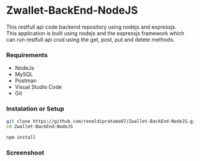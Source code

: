 # Zwallet-BackEnd-NodeJS
This restfull api code backend repository using nodejs and expressjs.<br>
This application is built using nodejs and the expressjs framework which can run restfull api crud using the get, post, put and delete methods.

### Requirements
- NodeJs
- MySQL
- Postman
- Visual Studio Code
- Git


### Instalation or Setup
```bash
git clone https://github.com/renaldipratama97/Zwallet-BackEnd-NodeJS.git
cd Zwallet-BackEnd-NodeJS
```
```bash
npm install
```

### Screenshoot
